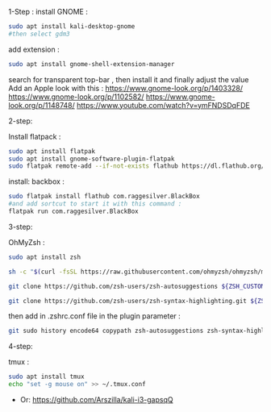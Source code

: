 
1-Step :
install GNOME : 
```sh
sudo apt install kali-desktop-gnome
#then select gdm3
```
add extension : 
```sh
sudo apt install gnome-shell-extension-manager
```
search for transparent top-bar , then install it and finally adjust the value
Add an Apple look with this  : 
https://www.gnome-look.org/p/1403328/
https://www.gnome-look.org/p/1102582/
https://www.gnome-look.org/p/1148748/
https://www.youtube.com/watch?v=ymFNDSDqFDE

2-step:

Install flatpack : 

```sh
sudo apt install flatpak
sudo apt install gnome-software-plugin-flatpak
sudo flatpak remote-add --if-not-exists flathub https://dl.flathub.org/repo/flathub.flatpakrepo
```
install: backbox :
```sh
sudo flatpak install flathub com.raggesilver.BlackBox
#and add sortcut to start it with this command : 
flatpak run com.raggesilver.BlackBox
```

3-step: 

OhMyZsh : 
```sh
sudo apt install zsh

sh -c "$(curl -fsSL https://raw.githubusercontent.com/ohmyzsh/ohmyzsh/master/tools/install.sh)"

git clone https://github.com/zsh-users/zsh-autosuggestions ${ZSH_CUSTOM:-~/.oh-my-zsh/custom}/plugins/zsh-autosuggestions

git clone https://github.com/zsh-users/zsh-syntax-highlighting.git ${ZSH_CUSTOM:-~/.oh-my-zsh/custom}/plugins/zsh-syntax-highlighting
```

then add  in .zshrc.conf file  in the plugin parameter : 
```sh
git sudo history encode64 copypath zsh-autosuggestions zsh-syntax-highlighting
```
4-step:

tmux : 
```sh
sudo apt install tmux 
echo "set -g mouse on" >> ~/.tmux.conf
```

- Or: 
https://github.com/Arszilla/kali-i3-gapsqQ